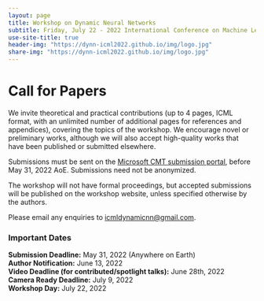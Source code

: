 ```yaml
---
layout: page
title: Workshop on Dynamic Neural Networks
subtitle: Friday, July 22 - 2022 International Conference on Machine Learning - Baltimore, MD
use-site-title: true
header-img: "https://dynn-icml2022.github.io/img/logo.jpg"
share-img: "https://dynn-icml2022.github.io/img/logo.jpg"
---
```


# Call for Papers
We invite theoretical and practical contributions (up to 4 pages, ICML format, with an unlimited number of additional pages for references and appendices), covering the topics of the workshop. We encourage novel or preliminary works, although we will also accept high-quality works that have been published or submitted elsewhere. 

Submissions must be sent on the [Microsoft CMT submission portal](https://cmt3.research.microsoft.com/DyNN2022/), before May 31, 2022 AoE. Submissions need not be anonymized. 

The workshop will not have formal proceedings, but accepted submissions will be published on the workshop website, unless specified otherwise by the authors.

Please email any enquiries to [icmldynamicnn@gmail.com](mailto:icmldynamicnn@gmail.com).


### Important Dates 

<!--{% include dates.md %} <a href="{site.url}/2020/img/KR2ML2020_template.zip">NeurIPS paper format (adapted)</a>. -->
**Submission Deadline:** May 31, 2022 (Anywhere on Earth) <br>
**Author Notification:** June 13, 2022 <br>
**Video Deadline (for contributed/spotlight talks):** June 28th, 2022 <br>
**Camera Ready Deadline:** July 9, 2022 <br>
**Workshop Day:** July 22, 2022



<!-- ### Best Paper Awards
Three best paper awards will selected, based on scientific merit, impact, and clarity. A $500.00 USD cash prize will be awarded to the 1st prize best paper. Best paper awards are nominated by program committee and judged by the Best Paper award committee. 

Award sponsor:<br>
<a href='https://www.amazon.science/'><img src="{{site.url}}/img/amazon_science.png" height="140px"></a> -->


